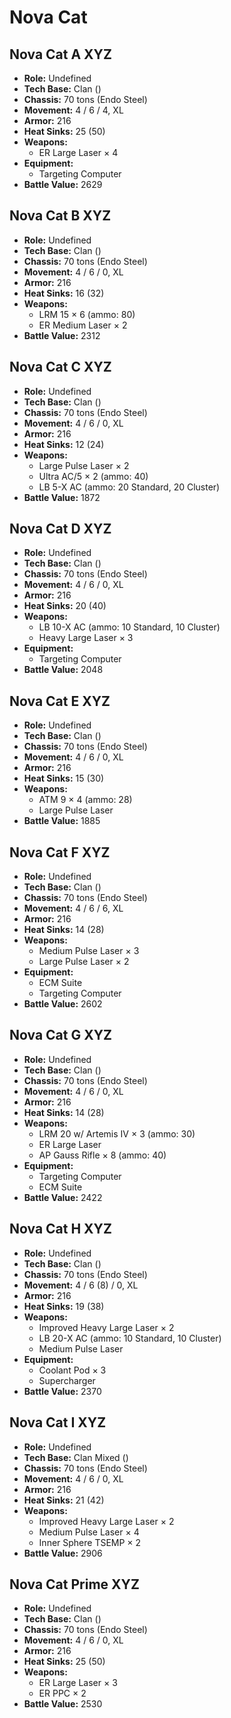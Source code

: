 # Nova Cat
## Nova Cat A XYZ
- **Role:** Undefined
- **Tech Base:** Clan ()
- **Chassis:** 70 tons (Endo Steel)
- **Movement:** 4 / 6 / 4, XL
- **Armor:** 216
- **Heat Sinks:** 25 (50)
- **Weapons:**
  - ER Large Laser × 4
- **Equipment:**
  - Targeting Computer
- **Battle Value:** 2629

## Nova Cat B XYZ
- **Role:** Undefined
- **Tech Base:** Clan ()
- **Chassis:** 70 tons (Endo Steel)
- **Movement:** 4 / 6 / 0, XL
- **Armor:** 216
- **Heat Sinks:** 16 (32)
- **Weapons:**
  - LRM 15 × 6 (ammo: 80)
  - ER Medium Laser × 2
- **Battle Value:** 2312

## Nova Cat C XYZ
- **Role:** Undefined
- **Tech Base:** Clan ()
- **Chassis:** 70 tons (Endo Steel)
- **Movement:** 4 / 6 / 0, XL
- **Armor:** 216
- **Heat Sinks:** 12 (24)
- **Weapons:**
  - Large Pulse Laser × 2
  - Ultra AC/5 × 2 (ammo: 40)
  - LB 5-X AC (ammo: 20 Standard, 20 Cluster)
- **Battle Value:** 1872

## Nova Cat D XYZ
- **Role:** Undefined
- **Tech Base:** Clan ()
- **Chassis:** 70 tons (Endo Steel)
- **Movement:** 4 / 6 / 0, XL
- **Armor:** 216
- **Heat Sinks:** 20 (40)
- **Weapons:**
  - LB 10-X AC (ammo: 10 Standard, 10 Cluster)
  - Heavy Large Laser × 3
- **Equipment:**
  - Targeting Computer
- **Battle Value:** 2048

## Nova Cat E XYZ
- **Role:** Undefined
- **Tech Base:** Clan ()
- **Chassis:** 70 tons (Endo Steel)
- **Movement:** 4 / 6 / 0, XL
- **Armor:** 216
- **Heat Sinks:** 15 (30)
- **Weapons:**
  - ATM 9 × 4 (ammo: 28)
  - Large Pulse Laser
- **Battle Value:** 1885

## Nova Cat F XYZ
- **Role:** Undefined
- **Tech Base:** Clan ()
- **Chassis:** 70 tons (Endo Steel)
- **Movement:** 4 / 6 / 6, XL
- **Armor:** 216
- **Heat Sinks:** 14 (28)
- **Weapons:**
  - Medium Pulse Laser × 3
  - Large Pulse Laser × 2
- **Equipment:**
  - ECM Suite
  - Targeting Computer
- **Battle Value:** 2602

## Nova Cat G XYZ
- **Role:** Undefined
- **Tech Base:** Clan ()
- **Chassis:** 70 tons (Endo Steel)
- **Movement:** 4 / 6 / 0, XL
- **Armor:** 216
- **Heat Sinks:** 14 (28)
- **Weapons:**
  - LRM 20 w/ Artemis IV × 3 (ammo: 30)
  - ER Large Laser
  - AP Gauss Rifle × 8 (ammo: 40)
- **Equipment:**
  - Targeting Computer
  - ECM Suite
- **Battle Value:** 2422

## Nova Cat H XYZ
- **Role:** Undefined
- **Tech Base:** Clan ()
- **Chassis:** 70 tons (Endo Steel)
- **Movement:** 4 / 6 (8) / 0, XL
- **Armor:** 216
- **Heat Sinks:** 19 (38)
- **Weapons:**
  - Improved Heavy Large Laser × 2
  - LB 20-X AC (ammo: 10 Standard, 10 Cluster)
  - Medium Pulse Laser
- **Equipment:**
  - Coolant Pod × 3
  - Supercharger
- **Battle Value:** 2370

## Nova Cat I XYZ
- **Role:** Undefined
- **Tech Base:** Clan Mixed ()
- **Chassis:** 70 tons (Endo Steel)
- **Movement:** 4 / 6 / 0, XL
- **Armor:** 216
- **Heat Sinks:** 21 (42)
- **Weapons:**
  - Improved Heavy Large Laser × 2
  - Medium Pulse Laser × 4
  - Inner Sphere TSEMP × 2
- **Battle Value:** 2906

## Nova Cat Prime XYZ
- **Role:** Undefined
- **Tech Base:** Clan ()
- **Chassis:** 70 tons (Endo Steel)
- **Movement:** 4 / 6 / 0, XL
- **Armor:** 216
- **Heat Sinks:** 25 (50)
- **Weapons:**
  - ER Large Laser × 3
  - ER PPC × 2
- **Battle Value:** 2530

